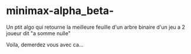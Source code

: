 # minimax-alpha_beta-

Un ptit algo qui retourne la meilleure feuille d'un arbre binaire d'un jeu a 2 joueur dit "a somme nulle"

Voila, demerdez vous avec ca...
